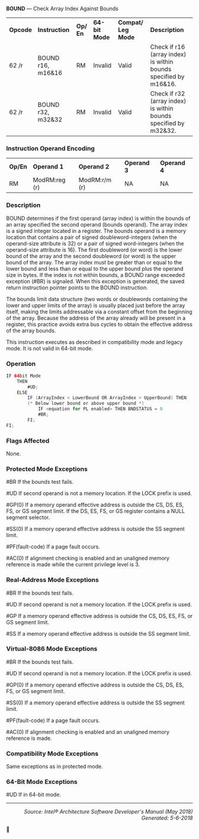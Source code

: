 <b>BOUND</b> — Check Array Index Against Bounds
<table>
	<tr>
		<td><b>Opcode</b></td>
		<td><b>Instruction</b></td>
		<td><b>Op/ En</b></td>
		<td><b>64-bit Mode</b></td>
		<td><b>Compat/ Leg Mode</b></td>
		<td><b>Description</b></td>
	</tr>
	<tr>
		<td>62 /r</td>
		<td>BOUND r16, m16&16</td>
		<td>RM</td>
		<td>Invalid</td>
		<td>Valid</td>
		<td>Check if r16 (array index) is within bounds specified by m16&16.</td>
	</tr>
	<tr>
		<td>62 /r</td>
		<td>BOUND r32, m32&32</td>
		<td>RM</td>
		<td>Invalid</td>
		<td>Valid</td>
		<td>Check if r32 (array index) is within bounds specified by m32&32.</td>
	</tr>
</table>


### Instruction Operand Encoding
<table>
	<tr>
		<td><b>Op/En</b></td>
		<td><b>Operand 1</b></td>
		<td><b>Operand 2</b></td>
		<td><b>Operand 3</b></td>
		<td><b>Operand 4</b></td>
	</tr>
	<tr>
		<td>RM</td>
		<td>ModRM:reg (r)</td>
		<td>ModRM:r/m (r)</td>
		<td>NA</td>
		<td>NA</td>
	</tr>
</table>


### Description
BOUND determines if the first operand (array index) is within the bounds of an array specified the second operand
(bounds operand). The array index is a signed integer located in a register. The bounds operand is a memory location
 that contains a pair of signed doubleword-integers (when the operand-size attribute is 32) or a pair of signed
word-integers (when the operand-size attribute is 16). The first doubleword (or word) is the lower bound of the
array and the second doubleword (or word) is the upper bound of the array. The array index must be greater than
or equal to the lower bound and less than or equal to the upper bound plus the operand size in bytes. If the index
is not within bounds, a BOUND range exceeded exception (\#BR) is signaled. When this exception is generated, the
saved return instruction pointer points to the BOUND instruction.

The bounds limit data structure (two words or doublewords containing the lower and upper limits of the array) is
usually placed just before the array itself, making the limits addressable via a constant offset from the beginning of
the array. Because the address of the array already will be present in a register, this practice avoids extra bus cycles
to obtain the effective address of the array bounds.

This instruction executes as described in compatibility mode and legacy mode. It is not valid in 64-bit mode.

### Operation

```java
IF 64bit Mode
    THEN
        #UD;
    ELSE
        IF (ArrayIndex < LowerBound OR ArrayIndex > UpperBound) THEN
        (* Below lower bound or above upper bound *)
            IF <equation for PL enabled> THEN BNDSTATUS ← 0
            #BR; 
        FI;
FI;
```
### Flags Affected

None.

### Protected Mode Exceptions
<p>#BR
If the bounds test fails.
<p>#UD
If second operand is not a memory location.
If the LOCK prefix is used.
<p>#GP(0)
If a memory operand effective address is outside the CS, DS, ES, FS, or GS segment limit.
If the DS, ES, FS, or GS register contains a NULL segment selector.
<p>#SS(0)
If a memory operand effective address is outside the SS segment limit.
<p>#PF(fault-code)
If a page fault occurs.
<p>#AC(0)
If alignment checking is enabled and an unaligned memory reference is made while the
current privilege level is 3.

### Real-Address Mode Exceptions

<p>#BR
If the bounds test fails.
<p>#UD
If second operand is not a memory location.
If the LOCK prefix is used.
<p>#GP
If a memory operand effective address is outside the CS, DS, ES, FS, or GS segment limit.
<p>#SS
If a memory operand effective address is outside the SS segment limit.

### Virtual-8086 Mode Exceptions

<p>#BR
If the bounds test fails.
<p>#UD
If second operand is not a memory location.
If the LOCK prefix is used.
<p>#GP(0)
If a memory operand effective address is outside the CS, DS, ES, FS, or GS segment limit.
<p>#SS(0)
If a memory operand effective address is outside the SS segment limit.
<p>#PF(fault-code)
If a page fault occurs.
<p>#AC(0)
If alignment checking is enabled and an unaligned memory reference is made.

### Compatibility Mode Exceptions

Same exceptions as in protected mode.

### 64-Bit Mode Exceptions

<p>#UD
If in 64-bit mode.

 --- 
<p align="right"><i>Source: Intel® Architecture Software Developer's Manual (May 2018)<br>Generated: 5-6-2018</i></p>
